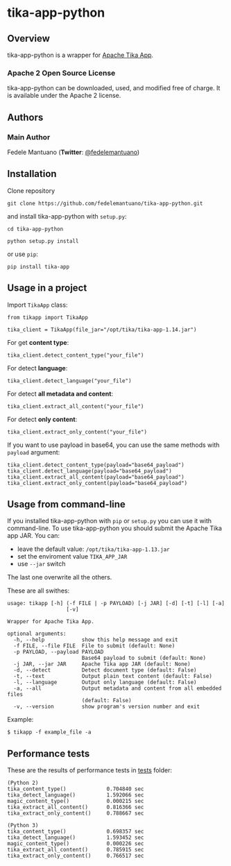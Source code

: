# tika-app-python

## Overview

tika-app-python is a wrapper for [Apache Tika App](https://tika.apache.org/).

### Apache 2 Open Source License
tika-app-python can be downloaded, used, and modified free of charge. It is available under the Apache 2 license.


## Authors

### Main Author
Fedele Mantuano (**Twitter**: [@fedelemantuano](https://twitter.com/fedelemantuano))


## Installation

Clone repository

```
git clone https://github.com/fedelemantuano/tika-app-python.git
```

and install tika-app-python with `setup.py`:

```
cd tika-app-python

python setup.py install
```

or use `pip`:

```
pip install tika-app
```

## Usage in a project

Import `TikaApp` class:

```
from tikapp import TikaApp

tika_client = TikaApp(file_jar="/opt/tika/tika-app-1.14.jar")
```

For get **content type**:

```
tika_client.detect_content_type("your_file")
```

For detect **language**:

```
tika_client.detect_language("your_file")
```

For detect **all metadata and content**:

```
tika_client.extract_all_content("your_file")
```

For detect **only content**:

```
tika_client.extract_only_content("your_file")
```

If you want to use payload in base64, you can use the same methods with `payload` argument:

```
tika_client.detect_content_type(payload="base64_payload")
tika_client.detect_language(payload="base64_payload")
tika_client.extract_all_content(payload="base64_payload")
tika_client.extract_only_content(payload="base64_payload")
```

## Usage from command-line

If you installed tika-app-python with `pip` or `setup.py` you can use it with command-line.
To use tika-app-python you should submit the Apache Tika app JAR. You can:
 - leave the default value: `/opt/tika/tika-app-1.13.jar`
 - set the enviroment value `TIKA_APP_JAR`
 - use `--jar` switch

The last one overwrite all the others.

These are all swithes:

```
usage: tikapp [-h] (-f FILE | -p PAYLOAD) [-j JAR] [-d] [-t] [-l] [-a]
                   [-v]

Wrapper for Apache Tika App.

optional arguments:
  -h, --help            show this help message and exit
  -f FILE, --file FILE  File to submit (default: None)
  -p PAYLOAD, --payload PAYLOAD
                        Base64 payload to submit (default: None)
  -j JAR, --jar JAR     Apache Tika app JAR (default: None)
  -d, --detect          Detect document type (default: False)
  -t, --text            Output plain text content (default: False)
  -l, --language        Output only language (default: False)
  -a, --all             Output metadata and content from all embedded files
                        (default: False)
  -v, --version         show program's version number and exit
```

Example:

```shell
$ tikapp -f example_file -a
```

## Performance tests

These are the results of performance tests in [tests](https://github.com/fedelemantuano/tika-app-python/tree/develop/tests) folder:

```
(Python 2)
tika_content_type()             0.704840 sec
tika_detect_language()          1.592066 sec
magic_content_type()            0.000215 sec
tika_extract_all_content()      0.816366 sec
tika_extract_only_content()     0.788667 sec

(Python 3)
tika_content_type()             0.698357 sec
tika_detect_language()          1.593452 sec
magic_content_type()            0.000226 sec
tika_extract_all_content()      0.785915 sec
tika_extract_only_content()     0.766517 sec
```

